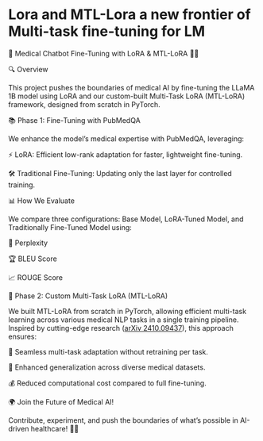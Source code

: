 # Lora and MTL-Lora a new frontier of Multi-task  fine-tuning for LM
🚀 Medical Chatbot Fine-Tuning with LoRA & MTL-LoRA 🏥💡

🔍 Overview

This project pushes the boundaries of medical AI by fine-tuning the LLaMA 1B model using LoRA and our custom-built Multi-Task LoRA (MTL-LoRA) framework, designed from scratch in PyTorch.

📚 Phase 1: Fine-Tuning with PubMedQA

We enhance the model’s medical expertise with PubMedQA, leveraging:

⚡ LoRA: Efficient low-rank adaptation for faster, lightweight fine-tuning.

🛠️ Traditional Fine-Tuning: Updating only the last layer for controlled training.

📊 How We Evaluate

We compare three configurations: Base Model, LoRA-Tuned Model, and Traditionally Fine-Tuned Model using:

🎯 Perplexity

🏆 BLEU Score

📈 ROUGE Score

🤖 Phase 2: Custom Multi-Task LoRA (MTL-LoRA)

We built MTL-LoRA from scratch in PyTorch, allowing efficient multi-task learning across various medical NLP tasks in a single training pipeline. Inspired by cutting-edge research ([arXiv 2410.09437](https://arxiv.org/abs/2410.09437)), this approach ensures:

🚀 Seamless multi-task adaptation without retraining per task.

🔬 Enhanced generalization across diverse medical datasets.

💰 Reduced computational cost compared to full fine-tuning.

🌍 Join the Future of Medical AI!

Contribute, experiment, and push the boundaries of what’s possible in AI-driven healthcare! 🏥💙

